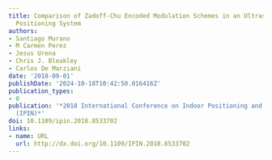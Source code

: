 ```yaml
---
title: Comparison of Zadoff-Chu Encoded Modulation Schemes in an Ultrasonic Local
  Positioning System
authors:
- Santiago Murano
- M Carmen Perez
- Jesus Urena
- Chris J. Bleakley
- Carlos De Marziani
date: '2018-09-01'
publishDate: '2024-10-18T10:42:50.016416Z'
publication_types:
- 0
publication: '*2018 International Conference on Indoor Positioning and Indoor Navigation
  (IPIN)*'
doi: 10.1109/ipin.2018.8533702
links:
- name: URL
  url: http://dx.doi.org/10.1109/IPIN.2018.8533702
---
```

